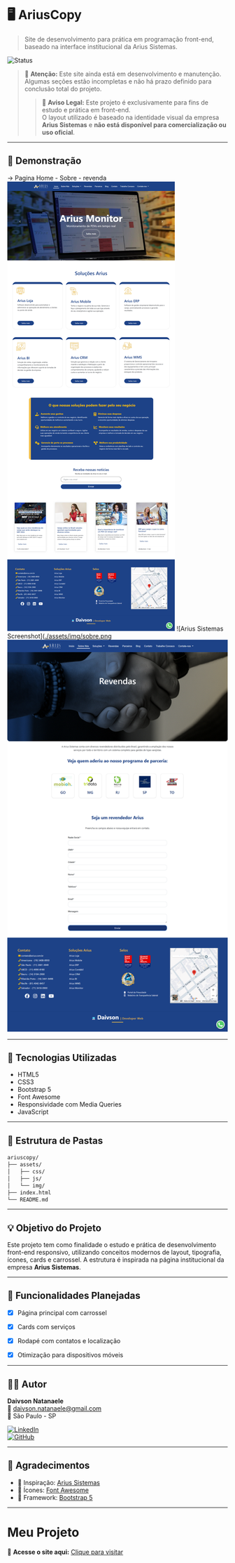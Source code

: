 # 🖥️ AriusCopy


> Site de desenvolvimento para prática em programação front-end, baseado na interface institucional da Arius Sistemas.

![Status](https://img.shields.io/badge/status-em%20desenvolvimento-yellow)


> 🚧 **Atenção:** Este site ainda está em desenvolvimento e manutenção.  
> Algumas seções estão incompletas e não há prazo definido para conclusão total do projeto.
> > 🛑 **Aviso Legal:** Este projeto é exclusivamente para fins de estudo e prática em front-end.  
> O layout utilizado é baseado na identidade visual da empresa **Arius Sistemas** e **não está disponível para comercialização ou uso oficial**.

---

## 📸 Demonstração
-> Pagina Home - Sobre - revenda
![Arius Sistemas Screenshot](https://github.com/ClarckDaivson/arius-copy/raw/main/assets/img/home.png)
![Arius Sistemas Screenshot]([./assets/img/sobre.png](https://github.com/ClarckDaivson/arius-copy/blob/main/assets/img/sobre.png)
![Arius Sistemas Screenshot](https://github.com/ClarckDaivson/arius-copy/blob/main/assets/img/revenda.png)

---

## 🧩 Tecnologias Utilizadas

- HTML5
- CSS3
- Bootstrap 5
- Font Awesome
- Responsividade com Media Queries
- JavaScript

---

## 📁 Estrutura de Pastas

```plaintext
ariuscopy/
├── assets/
│   ├── css/
│   ├── js/
│   └── img/
├── index.html
└── README.md
```

---

## 💡 Objetivo do Projeto

Este projeto tem como finalidade o estudo e prática de desenvolvimento front-end responsivo, utilizando conceitos modernos de layout, tipografia, ícones, cards e carrossel. A estrutura é inspirada na página institucional da empresa **Arius Sistemas**.

---

## 🚀 Funcionalidades Planejadas

- [x] Página principal com carrossel
- [x] Cards com serviços
- [x] Rodapé com contatos e localização
- [x] Otimização para dispositivos móveis


---

## 👨‍💻 Autor

**Daivson Natanaele**  
📧 daivson.natanaele@gmail.com  
📍 São Paulo - SP

[![LinkedIn](https://img.shields.io/badge/LinkedIn-Daivson%20Natanaele-blue?style=flat-square&logo=linkedin)](https://www.linkedin.com/in/daivson-natanaele-5834b745/l)  
[![GitHub](https://img.shields.io/badge/GitHub-daivsonnatanaele-000?style=flat-square&logo=github)](https://github.com/ClarckDaivson)

---

## 🙌 Agradecimentos

- 🎯 Inspiração: [Arius Sistemas](https://arius.com.br)
- 🎨 Ícones: [Font Awesome](https://fontawesome.com)
- 🧩 Framework: [Bootstrap 5](https://getbootstrap.com)

---


# Meu Projeto

🔗 **Acesse o site aqui:** [Clique para visitar](https://clarckdaivson.github.io/arius-copy/)
